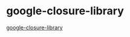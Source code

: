 # google-closure-library

[google-closure-library](https://github.com/webpack-contrib/closure-webpack-plugin)
